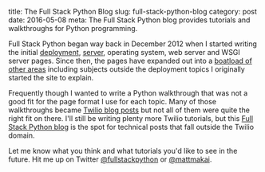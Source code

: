 title: The Full Stack Python Blog
slug: full-stack-python-blog
category: post
date: 2016-05-08
meta: The Full Stack Python blog provides tutorials and walkthroughs for Python programming.


Full Stack Python began way back in December 2012 when I started writing
the initial [deployment](/deployment.html), [server](/servers.html), 
operating system, web server and WSGI server pages. Since then, the pages
have expanded out into a 
[boatload of other areas](/table-of-contents.html)
including subjects outside the deployment topics I originally started the
site to explain.

Frequently though I wanted to write a Python walkthrough that was not a
good fit for the page format I use for each topic. Many of those walkthroughs
became [Twilio blog posts](https://www.twilio.com/blog/author/mmakai)
but not all of them were quite the right fit on there. I'll still be writing
plenty more Twilio tutorials, but this [Full Stack Python blog](/blog.html)
is the spot for technical posts that fall outside the Twilio domain.

Let me know what you think and what tutorials you'd like to see in the future. 
Hit me up on Twitter [@fullstackpython](https://twitter.com/fullstackpython)
or [@mattmakai](/https://twitter.com/mattmakai).
